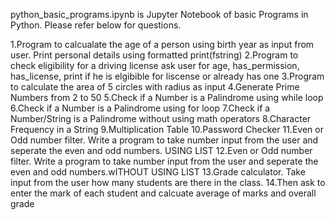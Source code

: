 python_basic_programs.ipynb is Jupyter Notebook of basic Programs in Python. Please refer below for questions.

1.Program to calcualate the age of a person using birth year as input from user. Print personal details using formatted print(fstring)
2.Program to check eligibility for a driving license ask user for age, has_permission, has_license, print if he is elgibible for liscense or already has one
3.Program to calculate the area of 5 circles with radius as input
4.Generate Prime Numbers from 2 to 50
5.Check if a Number is a Palindrome using while loop
6.Check if a Number is a Palindrome using for loop
7.Check if a Number/String is a Palindrome without using math operators
8.Character Frequency in a String
9.Multiplication Table
10.Password Checker
11.Even or Odd number filter. Write a program to take number input from the user and seperate the even and odd numbers. USING LIST
12.Even or Odd number filter. Write a program to take number input from the user and seperate the even and odd numbers.wITHOUT USING LIST
13.Grade calculator. Take input from the user how many students are there in the class. 
14.Then ask to enter the mark of each student and calcuate average of marks and overall grade
